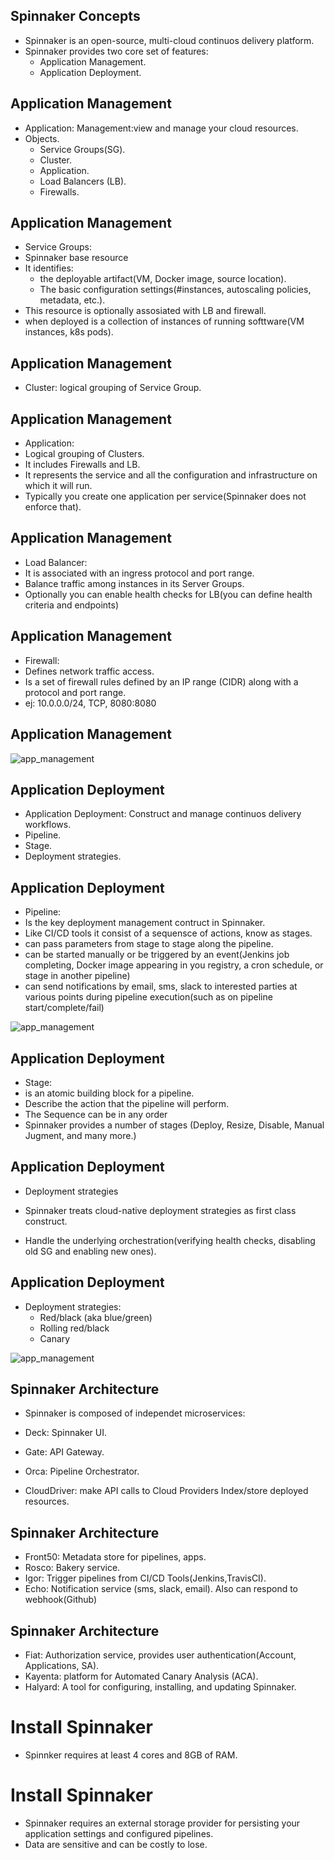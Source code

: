 ## Spinnaker Concepts

* Spinnaker is an open-source, multi-cloud continuos delivery platform.
* Spinnaker provides two core set of features:
    * Application Management.
    * Application Deployment.
    
## Application Management 

* Application: Management:view and manage your cloud resources.
* Objects.
    * Service Groups(SG).
    * Cluster.
    * Application.
    * Load Balancers (LB).
    * Firewalls.

## Application Management 

* Service Groups:
* Spinnaker base resource
* It identifies:
    * the deployable artifact(VM, Docker image, source location).
    * The basic configuration settings(#instances, autoscaling policies, metadata, etc.).
* This resource is optionally assosiated with LB and firewall.
* when deployed is a collection of instances of running softtware(VM instances, k8s pods).


## Application Management 

* Cluster: logical grouping of Service Group.


## Application Management 

* Application:
* Logical grouping of Clusters.
* It includes Firewalls and LB.
* It represents the service and all the configuration and infrastructure on which it will run.
* Typically you create one application per service(Spinnaker does not enforce that).


## Application Management 

* Load Balancer:
* It is associated with an ingress protocol and port range.
* Balance traffic among instances in its Server Groups.
* Optionally you can enable health checks for LB(you can define health criteria and endpoints)


## Application Management 

* Firewall:
* Defines network traffic access.
* Is a set of firewall rules defined by an IP range (CIDR) along with a protocol and port range.
* ej: 10.0.0.0/24, TCP, 8080:8080

## Application Management 

![app_management](./img/app-management.png)


## Application Deployment

* Application Deployment: Construct and manage continuos delivery workflows.
* Pipeline.
* Stage.
* Deployment strategies.

## Application Deployment

* Pipeline:
* Is the key deployment management contruct in Spinnaker.
* Like CI/CD tools it consist of a sequensce of actions, know as stages.
* can pass parameters from stage to stage along the pipeline.
* can be started manually or be triggered by an event(Jenkins job completing, Docker image appearing in you registry, a cron schedule, or stage in another pipeline)
* can send notifications by email, sms, slack to interested parties at various points during pipeline execution(such as on pipeline start/complete/fail)

![app_management](./img/pipelines.png)

## Application Deployment

* Stage:
* is an atomic building block for a pipeline.
* Describe the action that the pipeline will perform.
* The Sequence can be in any order
* Spinnaker provides a number of stages (Deploy, Resize, Disable, Manual Jugment, and many more.)

## Application Deployment

* Deployment strategies

* Spinnaker treats cloud-native deployment strategies as first class construct.
* Handle the underlying orchestration(verifying health checks, disabling old SG and enabling new ones).

## Application Deployment

* Deployment strategies:
    * Red/black (aka blue/green)
    * Rolling red/black
    * Canary

![app_management](./img/deployment-strategies.png)

## Spinnaker Architecture 

* Spinnaker is composed of independet microservices:

* Deck: Spinnaker UI.
* Gate: API Gateway.
* Orca: Pipeline Orchestrator.
* CloudDriver: make API calls to Cloud Providers Index/store deployed resources.


## Spinnaker Architecture 

* Front50: Metadata store for pipelines, apps.
* Rosco: Bakery service.
* Igor: Trigger pipelines from CI/CD Tools(Jenkins,TravisCI).
* Echo: Notification service (sms, slack, email). Also can respond to webhook(Github) 


## Spinnaker Architecture 

* Fiat: Authorization service, provides user authentication(Account, Applications, SA).
* Kayenta: platform for Automated Canary Analysis (ACA). 
* Halyard: A tool for configuring, installing, and updating Spinnaker.


# Install Spinnaker
* Spinnker requires at least 4 cores and 8GB of RAM.


# Install Spinnaker

* Spinnaker requires an external storage provider for persisting your application settings and configured pipelines.
* Data are sensitive and can be costly to lose.